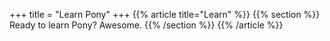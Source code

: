 +++
title = "Learn Pony"
+++
{{% article title="Learn" %}}
{{% section %}}
Ready to learn Pony? Awesome.
{{% /section %}}
{{% /article %}}
